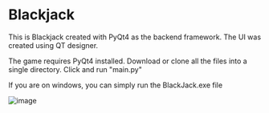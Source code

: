Blackjack
==========

This is Blackjack created with PyQt4 as the backend framework.
The UI was created using QT designer.

The game requires PyQt4 installed.  Download or clone all the files into a single directory. Click and run "main.py"

If you are on windows, you can simply run the BlackJack.exe file

![image](https://cloud.githubusercontent.com/assets/11879769/25784931/40617912-332a-11e7-8c54-ebd6b5495e7c.png)
